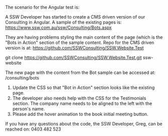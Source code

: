 The scenario for the Angular test is:

A SSW Developer has started to create a CMS driven version of our Consulting in Angular. A sample of the existing pages is: https://www.ssw.com.au/ssw/Consulting/Bots.aspx

They are having problems styling the main content of the page (which is the "Bots in Action" section of the sample content. Repo for the CMS driven version is at: https://github.com/SSWConsulting/SSW.Website.Test

git clone https://github.com/SSWConsulting/SSW.Website.Test.git ssw-website

The new page with the content from the Bot sample can be accessed at: /consulting/bots

1. Update the CSS so that "Bot in Action" section looks like the existing page.
2. The developer also needs help with the CSS for the Testimonials section. The company name needs to be aligned to the left with the person's name.
3. Please add the hover animation to the book initial meeting button.

If you have any questions about the code, the SSW Developer, Greg, can be reached on: 0403 482 523 

